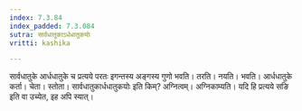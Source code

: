 ```yaml
---
index: 7.3.84
index_padded: 7.3.084
sutra: सार्वधातुकाऽर्धधातुकयोः
vritti: kashika

---
```

सार्वधातुके आर्धधातुके च प्रत्यये परतः इगन्तस्य अङ्गस्य गुणो भवति। तरति। नयति। भवति। आर्धधातुके कर्ता। चेता। स्तोता। सार्वधातुकार्धधातुकयोः इति किम्? अग्नित्वम्। अग्निकाम्यति। यदि हि प्रत्यये सङि इति वा उच्येत, इह अपि स्यात्।